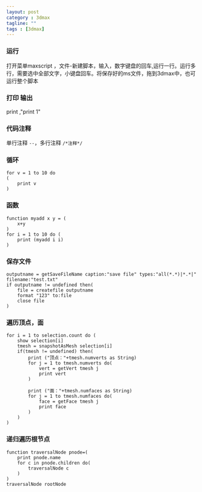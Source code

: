```yaml
---
layout: post
category : 3dmax
tagline: ""
tags : [3dmax]
---
```


### 运行

打开菜单maxscript ，文件-新建脚本，输入，数字键盘的回车,运行一行。运行多行，需要选中全部文字，小键盘回车。将保存好的ms文件，拖到3dmax中，也可运行整个脚本

### 打印 输出

print ,"print 1"

### 代码注释

单行注释 ```--```，多行注释 ```/*注释*/```

###  循环

	for v = 1 to 10 do
	(
		print v
	)
	
### 函数

	function myadd x y = ( 
		x+y 
	)
	for i = 1 to 10 do (
		print (myadd i i)
	) 
	
### 保存文件

	outputname = getSaveFileName caption:"save file" types:"all(*.*)|*.*|" filename:"test.txt"
	if outputname != undefined then(
		file = createfile outputname
		format "123" to:file
		close file
	)

### 遍历顶点，面

	for i = 1 to selection.count do (
		show selection[i]
		tmesh = snapshotAsMesh selection[i]
		if(tmesh != undefined) then(
			print ("顶点："+tmesh.numverts as String)
			for j = 1 to tmesh.numverts do(
				vert = getVert tmesh j
				print vert
			)
			
			print ("面："+tmesh.numfaces as String)
			for j = 1 to tmesh.numfaces do(
				face = getFace tmesh j
				print face
			)
		)
	)

### 递归遍历根节点

	function traversalNode pnode=(
		print pnode.name
		for c in pnode.children do(
			traversalNode c
		)
	)
	traversalNode rootNode
